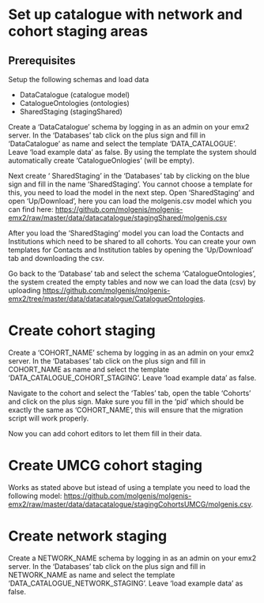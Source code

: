 # Set up catalogue with network and cohort staging areas

## Prerequisites

Setup the following schemas and load data
- DataCatalogue (catalogue model)
- CatalogueOntologies (ontologies)
- SharedStaging (stagingShared)

Create a ‘DataCatalogue’ schema by logging in as an admin on your emx2 server. In the ‘Databases’ tab click on the plus sign and fill in ‘DataCatalogue’ as name and select the template ‘DATA_CATALOGUE’. Leave ‘load example data’ as false. By using the template the system should automatically create ‘CatalogueOnlogies’ (will be empty).

Next create ‘ SharedStaging’ in the ‘Databases’ tab by clicking on the blue sign and fill in the name ‘SharedStaging’. You cannot choose a template for this, you need to load the model in the next step. Open ‘SharedStaging’ and open ‘Up/Download’, here you can load the molgenis.csv model which you can find here: https://github.com/molgenis/molgenis-emx2/raw/master/data/datacatalogue/stagingShared/molgenis.csv

After you load the ‘SharedStaging’ model you can load the Contacts and Institutions which need to be shared to all cohorts. You can create your own templates for Contacts and Institution tables by opening the ‘Up/Download’ tab and downloading the csv.

Go back to the ‘Database’ tab and select the schema ‘CatalogueOntologies’, the system created the empty tables and now we can load the data (csv) by uploading https://github.com/molgenis/molgenis-emx2/tree/master/data/datacatalogue/CatalogueOntologies.

# Create cohort staging

Create a ‘COHORT_NAME’ schema by logging in as an admin on your emx2 server. In the ‘Databases’ tab click on the plus sign and fill in COHORT_NAME as name and select the template ‘DATA_CATALOGUE_COHORT_STAGING’. Leave ‘load example data’ as false.

Navigate to the cohort and select the ‘Tables’ tab, open the table ‘Cohorts’ and click on the plus sign. Make sure you fill in the ‘pid’ which should be exactly the same as ‘COHORT_NAME’, this will ensure that the migration script will work properly.

Now you can add cohort editors to let them fill in their data.

# Create UMCG cohort staging

Works as stated above but istead of using a template you need to load the following model: https://github.com/molgenis/molgenis-emx2/raw/master/data/datacatalogue/stagingCohortsUMCG/molgenis.csv.

# Create network staging

Create a NETWORK_NAME schema by logging in as an admin on your emx2 server. In the ‘Databases’ tab click on the plus sign and fill in NETWORK_NAME as name and select the template ‘DATA_CATALOGUE_NETWORK_STAGING’. Leave ‘load example data’ as false.
